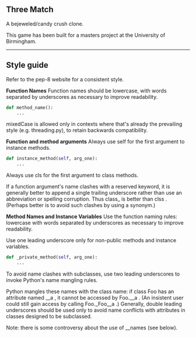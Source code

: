 Three Match
---

A bejeweled/candy crush clone.

This game has been built for a masters project at the University of Birmingham.

---
Style guide
---

Refer to the pep-8 website for a consistent style.
[](https://www.python.org/dev/peps/pep-0008/)

**Function Names**
Function names should be lowercase, with words separated by underscores as necessary to improve readability.

```python
def method_name():
    ...
```

mixedCase is allowed only in contexts where that's already the prevailing style (e.g. threading.py), to retain backwards 
compatibility.

**Function and method arguments**
Always use self for the first argument to instance methods.

```python
def instance_method(self, arg_one):
    ...
```

Always use cls for the first argument to class methods.

If a function argument's name clashes with a reserved keyword, it is generally better to append a single trailing 
underscore rather than use an abbreviation or spelling corruption. Thus class_ is better than clss . (Perhaps better 
is to avoid such clashes by using a synonym.)

**Method Names and Instance Variables**
Use the function naming rules: lowercase with words separated by underscores as necessary to improve readability.

Use one leading underscore only for non-public methods and instance variables.

```python
def _private_method(self, arg_one):
    ...
```

To avoid name clashes with subclasses, use two leading underscores to invoke Python's name mangling rules.

Python mangles these names with the class name: if class Foo has an attribute named __a , it cannot be accessed by 
Foo.__a . (An insistent user could still gain access by calling Foo._Foo__a .) Generally, double leading underscores 
should be used only to avoid name conflicts with attributes in classes designed to be subclassed.

Note: there is some controversy about the use of __names (see below).

